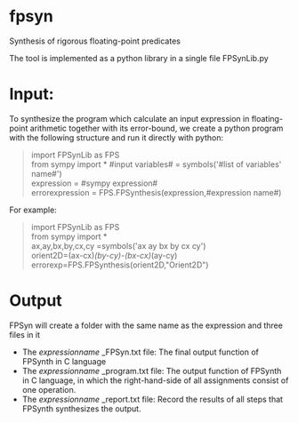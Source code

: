 # fpsyn
Synthesis of rigorous floating-point predicates

The tool is implemented as a python library in a single file FPSynLib.py

# Input:

To synthesize the program which calculate an input expression in floating-point arithmetic 
together with its error-bound, we create a python program with the following structure and
run it directly with python:

>import FPSynLib as FPS  
>from sympy import * 
>#input variables# =  symbols('#list of variables' name#')  
>expression  = #sympy expression#  
>errorexpression = FPS.FPSynthesis(expression,#expression name#)  


For example:  

>import FPSynLib as FPS  
>from sympy import *  
>ax,ay,bx,by,cx,cy =symbols('ax ay bx by cx cy')  
>orient2D=(ax-cx)*(by-cy)-(bx-cx)*(ay-cy)  
>errorexp=FPS.FPSynthesis(orient2D,"Orient2D")  

# Output

FPSyn will create a folder with the same name as the expression and three files in it  

- The *expressionname* _FPSyn.txt file: The final output function of FPSynth in C language
- The *expressionname* _program.txt file: The output function of FPSynth in C language, in which the right-hand-side of all assignments consist of one operation.
- The *expressionname* _report.txt file: Record the results of all steps that FPSynth synthesizes the output.


